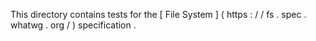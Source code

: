 This
directory
contains
tests
for
the
[
File
System
]
(
https
:
/
/
fs
.
spec
.
whatwg
.
org
/
)
specification
.
